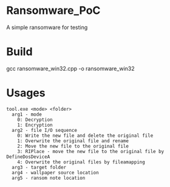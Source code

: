 # Ransomware_PoC
A simple ransomware for testing

# Build
gcc ransomware_win32.cpp -o ransomware_win32

# Usages 
```
tool.exe <mode> <folder>
  arg1 - mode
    0: Decryption
    1: Encryption
  arg2 - file I/O sequence
    0: Write the new file and delete the original file
    1: Overwrite the original file and rename
    2: Move the new file to the original file
    3: RIPlace - move the new file to the original file by DefineDosDeviceA
    4: Overwrite the original files by fileamapping
  arg3 - target folder
  arg4 - wallpaper source location
  arg5 - ransom note location
```
